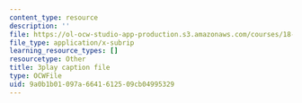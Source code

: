 ```yaml
---
content_type: resource
description: ''
file: https://ol-ocw-studio-app-production.s3.amazonaws.com/courses/18-01sc-single-variable-calculus-fall-2010/9a0b1b01097a6641612509cb04995329_eRCN3daFCmU.srt
file_type: application/x-subrip
learning_resource_types: []
resourcetype: Other
title: 3play caption file
type: OCWFile
uid: 9a0b1b01-097a-6641-6125-09cb04995329
---
```


